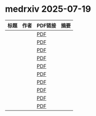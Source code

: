 # medrxiv 2025-07-19

| 标题 | 作者 | PDF链接 |  摘要 |
|------|------|--------|------|
|  |  | [PDF](https://doi.org/10.1101/2025.07.16.25331654) |  |
|  |  | [PDF](https://doi.org/10.1101/2025.07.16.25331363) |  |
|  |  | [PDF](https://doi.org/10.1101/2025.07.17.25331745) |  |
|  |  | [PDF](https://doi.org/10.1101/2025.07.17.25331691) |  |
|  |  | [PDF](https://doi.org/10.1101/2025.07.17.25331744) |  |
|  |  | [PDF](https://doi.org/10.1101/2025.07.17.25331727) |  |
|  |  | [PDF](https://doi.org/10.1101/2025.07.18.25331764) |  |
|  |  | [PDF](https://doi.org/10.1101/2025.07.17.25331623) |  |
|  |  | [PDF](https://doi.org/10.1101/2025.07.18.25331737) |  |
|  |  | [PDF](https://doi.org/10.1101/2025.07.18.25331757) |  |
